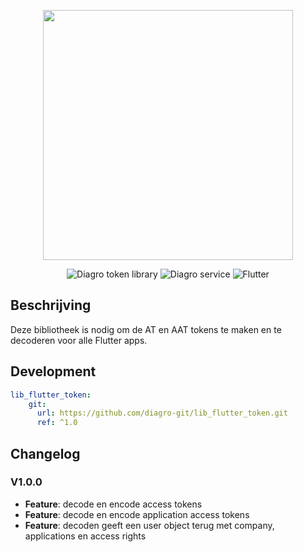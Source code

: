 <p align="center"><a href="https://laravel.com" target="_blank"><img src="https://diagro.be/assets/img/diagro-logo.svg" width="400"></a></p>

<p align="center">
<img src="https://img.shields.io/badge/project-lib_flutter_token-yellowgreen" alt="Diagro token library">
<img src="https://img.shields.io/badge/type-library-informational" alt="Diagro service">
<img src="https://img.shields.io/badge/flutter-2.0-blueviolet" alt="Flutter">
</p>

## Beschrijving

Deze bibliotheek is nodig om de AT en AAT tokens te maken en te decoderen voor alle Flutter apps.

## Development

```yaml
lib_flutter_token:
    git:
      url: https://github.com/diagro-git/lib_flutter_token.git
      ref: ^1.0
```

## Changelog 

### V1.0.0

* **Feature**: decode en encode access tokens
* **Feature**: decode en encode application access tokens
* **Feature**: decoden geeft een user object terug met company, applications en access rights

